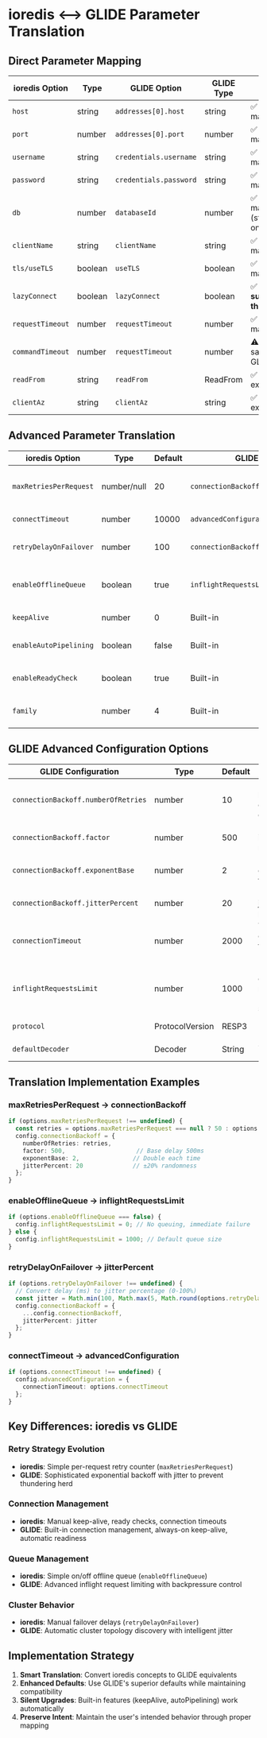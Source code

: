# ioredis ⟷ GLIDE Parameter Translation

## Direct Parameter Mapping

| ioredis Option | Type | GLIDE Option | GLIDE Type | Notes |
|----------------|------|--------------|------------|--------|
| `host` | string | `addresses[0].host` | string | ✅ Direct mapping |
| `port` | number | `addresses[0].port` | number | ✅ Direct mapping |
| `username` | string | `credentials.username` | string | ✅ Direct mapping |
| `password` | string | `credentials.password` | string | ✅ Direct mapping |
| `db` | number | `databaseId` | number | ✅ Direct mapping (standalone only) |
| `clientName` | string | `clientName` | string | ✅ Direct mapping |
| `tls/useTLS` | boolean | `useTLS` | boolean | ✅ Direct mapping |
| `lazyConnect` | boolean | `lazyConnect` | boolean | ✅ **GLIDE supports this!** |
| `requestTimeout` | number | `requestTimeout` | number | ✅ Direct mapping |
| `commandTimeout` | number | `requestTimeout` | number | ⚠️ Maps to same GLIDE field |
| `readFrom` | string | `readFrom` | ReadFrom | ✅ Our extension |
| `clientAz` | string | `clientAz` | string | ✅ Our extension |

## Advanced Parameter Translation

| ioredis Option | Type | Default | GLIDE Translation | Logic |
|----------------|------|---------|-------------------|-------|
| `maxRetriesPerRequest` | number/null | 20 | `connectionBackoff.numberOfRetries` | Map retry count to backoff strategy |
| `connectTimeout` | number | 10000 | `advancedConfiguration.connectionTimeout` | **GLIDE has this!** |
| `retryDelayOnFailover` | number | 100 | `connectionBackoff.jitterPercent` | Convert delay to jitter % |
| `enableOfflineQueue` | boolean | true | `inflightRequestsLimit` | `false` → limit=0, `true` → limit=1000 |
| `keepAlive` | number | 0 | Built-in | **Always on in GLIDE** |
| `enableAutoPipelining` | boolean | false | Built-in | **GLIDE optimizes internally** |
| `enableReadyCheck` | boolean | true | Built-in | **GLIDE handles readiness** |
| `family` | number | 4 | Built-in | **GLIDE handles IP resolution** |

## GLIDE Advanced Configuration Options

| GLIDE Configuration | Type | Default | Description |
|---------------------|------|---------|-------------|
| `connectionBackoff.numberOfRetries` | number | 10 | Max retries before constant delay |
| `connectionBackoff.factor` | number | 500 | Base delay in milliseconds |
| `connectionBackoff.exponentBase` | number | 2 | Exponential growth factor |
| `connectionBackoff.jitterPercent` | number | 20 | Random jitter percentage |
| `connectionTimeout` | number | 2000 | TCP/TLS connection timeout (ms) |
| `inflightRequestsLimit` | number | 1000 | Max concurrent requests (queue size) |
| `protocol` | ProtocolVersion | RESP3 | RESP2 or RESP3 |
| `defaultDecoder` | Decoder | String | String or Bytes |

## Translation Implementation Examples

### maxRetriesPerRequest → connectionBackoff
```typescript
if (options.maxRetriesPerRequest !== undefined) {
  const retries = options.maxRetriesPerRequest === null ? 50 : options.maxRetriesPerRequest;
  config.connectionBackoff = {
    numberOfRetries: retries,
    factor: 500,                    // Base delay 500ms
    exponentBase: 2,               // Double each time
    jitterPercent: 20              // ±20% randomness
  };
}
```

### enableOfflineQueue → inflightRequestsLimit
```typescript
if (options.enableOfflineQueue === false) {
  config.inflightRequestsLimit = 0; // No queuing, immediate failure
} else {
  config.inflightRequestsLimit = 1000; // Default queue size
}
```

### retryDelayOnFailover → jitterPercent
```typescript
if (options.retryDelayOnFailover !== undefined) {
  // Convert delay (ms) to jitter percentage (0-100%)
  const jitter = Math.min(100, Math.max(5, Math.round(options.retryDelayOnFailover / 5)));
  config.connectionBackoff = {
    ...config.connectionBackoff,
    jitterPercent: jitter
  };
}
```

### connectTimeout → advancedConfiguration
```typescript
if (options.connectTimeout !== undefined) {
  config.advancedConfiguration = {
    connectionTimeout: options.connectTimeout
  };
}
```

## Key Differences: ioredis vs GLIDE

### Retry Strategy Evolution
- **ioredis**: Simple per-request retry counter (`maxRetriesPerRequest`)
- **GLIDE**: Sophisticated exponential backoff with jitter to prevent thundering herd

### Connection Management
- **ioredis**: Manual keep-alive, ready checks, connection timeouts
- **GLIDE**: Built-in connection management, always-on keep-alive, automatic readiness

### Queue Management  
- **ioredis**: Simple on/off offline queue (`enableOfflineQueue`)
- **GLIDE**: Advanced inflight request limiting with backpressure control

### Cluster Behavior
- **ioredis**: Manual failover delays (`retryDelayOnFailover`)
- **GLIDE**: Automatic cluster topology discovery with intelligent jitter

## Implementation Strategy

1. **Smart Translation**: Convert ioredis concepts to GLIDE equivalents
2. **Enhanced Defaults**: Use GLIDE's superior defaults while maintaining compatibility
3. **Silent Upgrades**: Built-in features (keepAlive, autoPipelining) work automatically
4. **Preserve Intent**: Maintain the user's intended behavior through proper mapping
